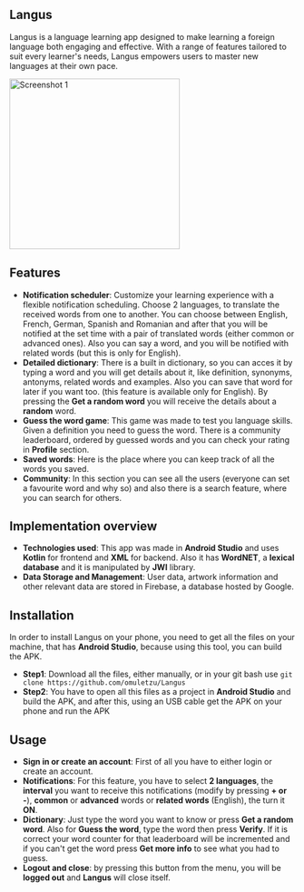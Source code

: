 ## Langus
  Langus is a language learning app designed to make learning a foreign language both engaging and effective. With a range of features tailored to suit every learner's needs, Langus empowers users to master new languages at their own pace.

  <img src="https://github.com/omuletzu/Langus/assets/75565975/cdecff7f-8b2d-43a3-8b3c-058e56fb2689" alt="Screenshot 1" width="300">

## Features
- **Notification scheduler**: Customize your learning experience with a flexible notification scheduling. Choose 2 languages, to translate the received words from one to another. You can choose between English, French, German, Spanish and Romanian and after that you will be notified at the set time with a pair of translated words (either common or advanced ones). Also you can say a word, and you will be notified with related words (but this is only for English).
- **Detailed dictionary**: There is a built in dictionary, so you can acces it by typing a word and you will get details about it, like definition, synonyms, antonyms, related words and examples. Also you can save that word for later if you want too. (this feature is available only for English). By pressing the **Get a random word** you will receive the details about a **random** word.
- **Guess the word game**: This game was made to test you language skills. Given a definition you need to guess the word. There is a community leaderboard, ordered by guessed words and you can check your rating in **Profile** section.
- **Saved words**: Here is the place where you can keep track of all the words you saved.
- **Community**: In this section you can see all the users (everyone can set a favourite word and why so) and also there is a search feature, where you can search for others.

 ## Implementation overview
- **Technologies used**: This app was made in **Android Studio** and uses **Kotlin** for frontend and **XML** for backend. Also it has **WordNET**, a **lexical database** and it is manipulated by **JWI** library.
- **Data Storage and Management**: User data, artwork information and other relevant data are stored in Firebase, a database hosted by Google.

## Installation 

  In order to install Langus on your phone, you need to get all the files on your machine, that has **Android Studio**, because using this tool, you can build the APK.

- **Step1**: Download all the files, either manually, or in your git bash use `git clone https://github.com/omuletzu/Langus`
- **Step2**: You have to open all this files as a project in **Android Studio** and build the APK, and after this, using an USB cable get the APK on your phone and run the APK

## Usage
- **Sign in or create an account**: First of all you have to either login or create an account.
- **Notifications**: For this feature, you have to select **2 languages**, the **interval** you want to receive this notifications (modify by pressing **+ or -**), **common** or **advanced** words or **related words** (English), the turn it **ON**.
- **Dictionary**: Just type the word you want to know or press **Get a random word**. Also for **Guess the word**, type the word then press **Verify**. If it is correct your word counter for that leaderboard will be incremented and if you can't get the word press **Get more info** to see what you had to guess.
- **Logout and close**: by pressing this button from the menu, you will be **logged out** and **Langus** will close itself.
